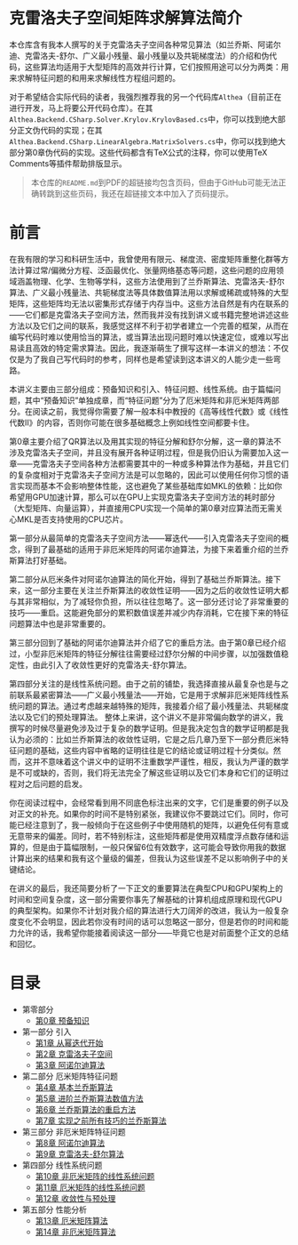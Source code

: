 # 克雷洛夫子空间矩阵求解算法简介
本仓库含有我本人撰写的关于克雷洛夫子空间各种常见算法（如兰乔斯、阿诺尔迪、克雷洛夫-舒尔、广义最小残量、最小残量以及共轭梯度法）的介绍和伪代码，这些算法均适用于大型矩阵的高效并行计算，它们按照用途可以分为两类：用来求解特征问题的和用来求解线性方程组问题的。

对于希望结合实际代码的读者，我强烈推荐我的另一个代码库`Althea`（目前正在进行开发，马上将要公开代码仓库）。在其`Althea.Backend.CSharp.Solver.Krylov.KrylovBased.cs`中，你可以找到绝大部分正文伪代码的实现；在其`Althea.Backend.CSharp.LinearAlgebra.MatrixSolvers.cs`中，你可以找到绝大部分第0章伪代码的实现。这些代码都含有TeX公式的注释，你可以使用TeX Comments等插件帮助排版显示。

> 本仓库的`README.md`到PDF的超链接均包含页码，但由于GitHub可能无法正确转跳到这些页码，我还在超链接文本中加入了页码提示。

# 前言

在我有限的学习和科研生活中，我曾使用有限元、梯度流、密度矩阵重整化群等方法计算过常/偏微分方程、泛函最优化、张量网络基态等问题，这些问题的应用领域涵盖物理、化学、生物等学科，这些方法使用到了兰乔斯算法、克雷洛夫-舒尔算法、广义最小残量法、共轭梯度法等具体数值算法用以求解或稀疏或特殊的大型矩阵，这些矩阵均无法以密集形式存储于内存当中。这些方法自然是有内在联系的——它们都是克雷洛夫子空间方法，然而我并没有找到讲义或书籍完整地讲述这些方法以及它们之间的联系，我感觉这样不利于初学者建立一个完善的框架，从而在编写代码时难以使用恰当的算法，或当算法出现问题时难以快速定位，或难以写出易读且高效的特定需求算法。因此，我逐渐萌生了撰写这样一本讲义的想法：不仅仅是为了我自己写代码时的参考，同样也是希望读到这本讲义的人能少走一些弯路。

本讲义主要由三部分组成：预备知识和引入、特征问题、线性系统。由于篇幅问题，其中“预备知识”单独成章，而“特征问题”分为了厄米矩阵和非厄米矩阵两部分。在阅读之前，我觉得你需要了解一般本科中教授的《高等线性代数》或《线性代数II》的内容，否则你可能在很多基础概念上例如线性空间都要卡住。

第0章主要介绍了QR算法以及用其实现的特征分解和舒尔分解，这一章的算法不涉及克雷洛夫子空间，并且没有展开各种证明过程，但是我仍旧认为需要加入这一章——克雷洛夫子空间各种方法都需要其中的一种或多种算法作为基础，并且它们的复杂度相对于克雷洛夫子空间方法是可以忽略的，因此可以使用任何你习惯的语言实现而基本不会影响整体性能，这也避免了某些基础库如MKL的依赖：比如你希望用GPU加速计算，那么可以在GPU上实现克雷洛夫子空间方法的耗时部分（大型矩阵、向量运算），并直接用CPU实现一个简单的第0章对应算法而无需关心MKL是否支持使用的CPU芯片。

第一部分从最简单的克雷洛夫子空间方法——幂迭代——引入克雷洛夫子空间的概念，得到了最基础的适用于非厄米矩阵的阿诺尔迪算法，为接下来着重介绍的兰乔斯算法打好基础。

第二部分从厄米条件对阿诺尔迪算法的简化开始，得到了基础兰乔斯算法。接下来，这一部分主要在关注兰乔斯算法的收敛性证明——因为之后的收敛性证明大都与其非常相似，为了减轻你负担，所以往往忽略了。这一部分还讨论了非常重要的技巧——重启。这能避免部分的累积数值误差并减少内存消耗，它在接下来的特征问题算法中也是非常重要的。

第三部分回到了基础的阿诺尔迪算法并介绍了它的重启方法。由于第0章已经介绍过，小型非厄米矩阵的特征分解往往需要经过舒尔分解的中间步骤，以加强数值稳定性，由此引入了收敛性更好的克雷洛夫-舒尔算法。

第四部分关注的是线性系统问题。由于之前的铺垫，我选择直接从最复杂也是与之前联系最紧密算法——广义最小残量法——开始，它是用于求解非厄米矩阵线性系统问题的算法。通过考虑越来越特殊的矩阵，我接着介绍了最小残量法、共轭梯度法以及它们的预处理算法。
整体上来讲，这个讲义不是非常偏向数学的讲义，我撰写的时候尽量避免涉及过于复杂的数学证明。但是我决定包含的数学证明都是我认为必须的：比如兰乔斯算法的收敛性证明，它是之后几章乃至下一部分费厄米特征问题的基础，这些内容中省略的证明往往是它的结论或证明过程十分类似。然而，这并不意味着这个讲义中的证明不注重数学严谨性，相反，我认为严谨的数学是不可或缺的，否则，我们将无法完全了解这些证明以及它们本身和它们的证明过程对之后问题的启发。

你在阅读过程中，会经常看到用不同底色标注出来的文字，它们是重要的例子以及对正文的补充。如果你的时间不是特别紧张，我建议你不要跳过它们。同时，你可能已经注意到了，我一般倾向于在这些例子中使用随机的矩阵，以避免任何有意或无意带来的偏差。同时，若不特别标注，这些矩阵都是使用双精度浮点数存储和运算的，但是由于篇幅限制，一般只保留6位有效数字，这可能会导致你用我的数据计算出来的结果和我有这个量级的偏差，但我认为这些误差不足以影响例子中的关键结论。

在讲义的最后，我还简要分析了一下正文的重要算法在典型CPU和GPU架构上的时间和空间复杂度，这一部分需要你事先了解基础的计算机组成原理和现代GPU的典型架构。如果你不计划对我介绍的算法进行大刀阔斧的改进，我认为一般复杂度变化不会明显，因此若你没有时间的话可以忽略这一部分，但是若你的时间和能力允许的话，我希望你能接着阅读这一部分——毕竟它也是对前面整个正文的总结和回忆。


# 目录
- 第零部分
	- [第0章 预备知识](ch0/README_CN.md)
- 第一部分 引入
	- [第1章 从幂迭代开始](ch1/README_CN.md)
	- [第2章 克雷洛夫子空间](ch2/README_CN.md)
	- [第3章 阿诺尔迪算法](ch3/README_CN.md)
- 第二部分 厄米矩阵特征问题
	- [第4章 基本兰乔斯算法](ch4/README_CN.md)
	- [第5章 进阶兰乔斯算法数值方法](ch5/README_CN.md)
	- [第6章 兰乔斯算法的重启方法](ch6/README_CN.md)
	- [第7章 实现之前所有技巧的兰乔斯算法](ch7/README_CN.md)
- 第三部分 非厄米矩阵特征问题
	- [第8章 阿诺尔迪算法](ch8/README_CN.md)
	- [第9章 克雷洛夫-舒尔算法](ch9/README_CN.md)
- 第四部分 线性系统问题
	- [第10章 非厄米矩阵的线性系统问题](ch10/README_CN.md)
	- [第11章 厄米矩阵的线性系统问题](ch11/README_CN.md)
	- [第12章 收敛性与预处理](ch12/README_CN.md)
- 第五部分 性能分析
	- [第13章 厄米矩阵算法](ch13/README_CN.md)
	- [第14章 非厄米矩阵算法](ch14/README_CN.md)